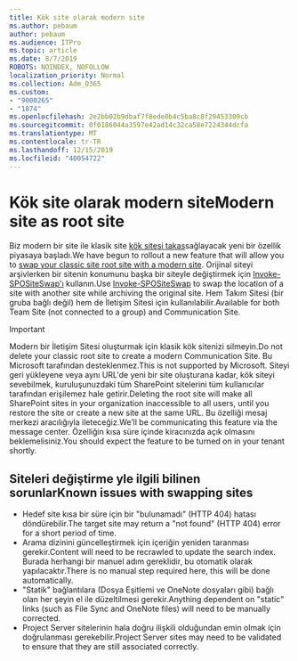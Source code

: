 ```yaml
---
title: Kök site olarak modern site
ms.author: pebaum
author: pebaum
ms.audience: ITPro
ms.topic: article
ms.date: 8/7/2019
ROBOTS: NOINDEX, NOFOLLOW
localization_priority: Normal
ms.collection: Adm_O365
ms.custom:
- "9000265"
- "1874"
ms.openlocfilehash: 2e2bb02b9dbaf7f8ede0b4c5ba8c8f29453309cb
ms.sourcegitcommit: 0f0186044a3597e42ad14c32ca58e7224344dcfa
ms.translationtype: MT
ms.contentlocale: tr-TR
ms.lasthandoff: 12/15/2019
ms.locfileid: "40054722"
---
```

# <a name="modern-site-as-root-site"></a><span data-ttu-id="967c2-102">Kök site olarak modern site</span><span class="sxs-lookup"><span data-stu-id="967c2-102">Modern site as root site</span></span>

<span data-ttu-id="967c2-103">Biz modern bir site ile klasik site [kök sitesi takas](https://docs.microsoft.com/sharepoint/modern-root-site)sağlayacak yeni bir özellik piyasaya başladı.</span><span class="sxs-lookup"><span data-stu-id="967c2-103">We have begun to rollout a new feature that will allow you to [swap your classic site root site with a modern site](https://docs.microsoft.com/sharepoint/modern-root-site).</span></span> <span data-ttu-id="967c2-104">Orijinal siteyi arşivlerken bir sitenin konumunu başka bir siteyle değiştirmek için [Invoke-SPOSiteSwap'ı](https://docs.microsoft.com/powershell/module/sharepoint-online/invoke-spositeswap?view=sharepoint-ps) kullanın.</span><span class="sxs-lookup"><span data-stu-id="967c2-104">Use [Invoke-SPOSiteSwap](https://docs.microsoft.com/powershell/module/sharepoint-online/invoke-spositeswap?view=sharepoint-ps) to swap the location of a site with another site while archiving the original site.</span></span> <span data-ttu-id="967c2-105">Hem Takım Sitesi (bir gruba bağlı değil) hem de İletişim Sitesi için kullanılabilir.</span><span class="sxs-lookup"><span data-stu-id="967c2-105">Available for both Team Site (not connected to a group) and Communication Site.</span></span>

>[!Important]
> <span data-ttu-id="967c2-106">Modern bir İletişim Sitesi oluşturmak için klasik kök sitenizi silmeyin.</span><span class="sxs-lookup"><span data-stu-id="967c2-106">Do not delete your classic root site to create a modern Communication Site.</span></span> <span data-ttu-id="967c2-107">Bu Microsoft tarafından desteklenmez.</span><span class="sxs-lookup"><span data-stu-id="967c2-107">This is not supported by Microsoft.</span></span> <span data-ttu-id="967c2-108">Siteyi geri yükleyene veya aynı URL'de yeni bir site oluşturana kadar, kök siteyi sevebilmek, kuruluşunuzdaki tüm SharePoint sitelerini tüm kullanıcılar tarafından erişilemez hale getirir.</span><span class="sxs-lookup"><span data-stu-id="967c2-108">Deleting the root site will make all SharePoint sites in your organization inaccessible to all users, until you restore the site or create a new site at the same URL.</span></span> <span data-ttu-id="967c2-109">Bu özelliği mesaj merkezi aracılığıyla ileteceğiz.</span><span class="sxs-lookup"><span data-stu-id="967c2-109">We’ll be communicating this feature via the message center.</span></span> <span data-ttu-id="967c2-110">Özelliğin kısa süre içinde kiracınızda açık olmasını beklemelisiniz.</span><span class="sxs-lookup"><span data-stu-id="967c2-110">You should expect the feature to be turned on in your tenant shortly.</span></span>

## <a name="known-issues-with-swapping-sites"></a><span data-ttu-id="967c2-111">Siteleri değiştirme yle ilgili bilinen sorunlar</span><span class="sxs-lookup"><span data-stu-id="967c2-111">Known issues with swapping sites</span></span>
- <span data-ttu-id="967c2-112">Hedef site kısa bir süre için bir "bulunamadı" (HTTP 404) hatası döndürebilir.</span><span class="sxs-lookup"><span data-stu-id="967c2-112">The target site may return a "not found" (HTTP 404) error for a short period of time.</span></span>
- <span data-ttu-id="967c2-113">Arama dizinini güncelleştirmek için içeriğin yeniden taranması gerekir.</span><span class="sxs-lookup"><span data-stu-id="967c2-113">Content will need to be recrawled to update the search index.</span></span> <span data-ttu-id="967c2-114">Burada herhangi bir manuel adım gereklidir, bu otomatik olarak yapılacaktır.</span><span class="sxs-lookup"><span data-stu-id="967c2-114">There is no manual step required here, this will be done automatically.</span></span>
- <span data-ttu-id="967c2-115">"Statik" bağlantılara (Dosya Eşitlemi ve OneNote dosyaları gibi) bağlı olan her şeyin el ile düzeltilmesi gerekir.</span><span class="sxs-lookup"><span data-stu-id="967c2-115">Anything dependent on "static" links (such as File Sync and OneNote files) will need to be manually corrected.</span></span>
- <span data-ttu-id="967c2-116">Project Server sitelerinin hala doğru ilişkili olduğundan emin olmak için doğrulanması gerekebilir.</span><span class="sxs-lookup"><span data-stu-id="967c2-116">Project Server sites may need to be validated to ensure that they are still associated correctly.</span></span> 
